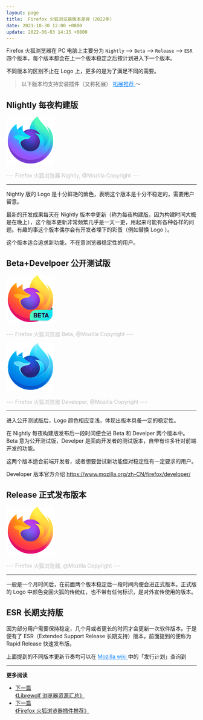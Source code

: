 ```yaml
---
layout: page
title:  Firefox 火狐浏览器版本差异（2022年）
date: 2021-10-30 12:00 +0800
update: 2022-06-03 14:15 +0800
---
```


Firefox 火狐浏览器在 PC 电脑上主要分为 ```Nightly``` --> ```Beta``` --> ```Release``` --> ```ESR``` 四个版本，每个版本都会在上一个版本稳定之后按计划进入下一个版本。

不同版本的区别不止在 Logo 上，更多的是为了满足不同的需要。

> 以下版本均支持安装插件（又称拓展） <a href="/special/firefox/addons/" style="color: #0c82ff;" target="_blank"> 拓展推荐 </a> ～

## Nlightly 每夜构建版

![](/img/special/firefox/Fx-Browser-Nightly-icon-fullColor-128.png "Firefox 火狐浏览器 Nightly")

<font color="#bfbfbf">--- Firefox 火狐浏览器 Nightly, @Mozilla Copyright --- </font>

 ---

Nightly 版的 Logo 是十分鲜艳的紫色，表明这个版本是十分不稳定的，需要用户留意。

最新的开发成果每天在 Nightly 版本中更新（称为每夜构建版，因为构建时间大概是在晚上），这个版本更新非常频繁几乎是一天一更，用起来可能有各种各样的问题。有趣的事这个版本偶尔会有开发者埋下的彩蛋（例如替换 Logo ）。

这个版本适合追求新功能，不在意浏览器稳定性的用户。

## Beta+Develpoer 公开测试版

![](/img/special/firefox/Fx-Browser-Beta-icon-fullColor-128.png "Firefox 火狐浏览器 Beta")

<font color="#bfbfbf">--- Firefox 火狐浏览器 Beta, @Mozilla Copyright --- </font>

![](/img/special/firefox/Fx-Browser-Developer-icon-fullColor-128.png "Firefox 火狐浏览器 Developer")

<font color="#bfbfbf">--- Firefox 火狐浏览器 Developer, @Mozilla Copyright --- </font>

 ---

进入公开测试版后，Logo 颜色相应变浅，体现出版本具备一定的稳定性。

在 Nightly 每夜构建版发布后一段时间便会进 Beta 和 Develper 两个版本中。Beta 意为公开测试版，Develper 是面向开发者的测试版本，自带有许多针对前端开发的功能。

这两个版本适合前端开发者，或者想要尝试新功能但对稳定性有一定要求的用户。

Developer 版本官方介绍 <a href="https://www.mozilla.org/zh-CN/firefox/developer/" rel="nofollow" style="color: #0c82ff;"> https://www.mozilla.org/zh-CN/firefox/developer/ </a>

## Release 正式发布版本

![](/img/special/firefox/Fx-Browser-icon-fullColor-128.png "Firefox 火狐浏览器")

<font color="#bfbfbf">--- Firefox 火狐浏览器, @Mozilla Copyright --- </font>

 ---

一般是一个月时间后，在前面两个版本稳定后一段时间内便会进正式版本。正式版的 Logo 中颜色变回火狐的传统红，也不带有任何标识，是对外宣传使用的版本。

## ESR 长期支持版

因为部分用户需要保持稳定，几个月或者更长的时间才会更新一次软件版本。于是便有了 ESR（Extended Support Release 长期支持）版本，前面提到的便称为 Rapid Release 快速发布版。 


上面提到的不同版本更新节奏均可以在 <a href="https://wiki.mozilla.org/Release_Management/Calendar" rel="nofollow" style="color: #0c82ff;"> Mozilla wiki </a> 中的「发行计划」查询到

---

**更多阅读**

<ul class="pager">
    <li class="previous">
        <a href="/special/firefox/librewolf/"  target="_blank" data-toggle="tooltip" data-placement="top" title="《Librewolf 浏览器资源汇总》">
        下一篇<br>
        <span>《Librewolf 浏览器资源汇总》</span>
        </a>
    </li>
    <li class="next">
        <a href="/special/firefox/addons/"  target="_blank" data-toggle="tooltip" data-placement="top" title="《Firefox 火狐浏览器插件推荐》">
        下一篇<br>
        <span>《Firefox 火狐浏览器插件推荐》</span>
        </a>
    </li>
</ul>